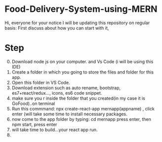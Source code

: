 # Food-Delivery-System-using-MERN

Hi, everyone for your notice I will be updating this repository on regular basis:
First discuss about how you can start with it,
# Step
0. Download node js on your computer. and Vs Code (i will be using this IDE)
1. Create a folder in which you going to store the files and folder for this app.
2. Open this folder in VS Code.
3. Download extension such as auto rename, bootstrap, es7+react/redux..., icons, es6 code snippet.
4. make sure you r inside the folder that you created(in my case it is GoFood)..on terminal
5. Run this commmand: npx create-react-app mernapp(appname)   , click enter (will take some time to install necessary packages.
6. now come to the app folder by typing: cd mernapp press enter, then npm start, press enter
7. will take time to build...your react app run.
8. 
